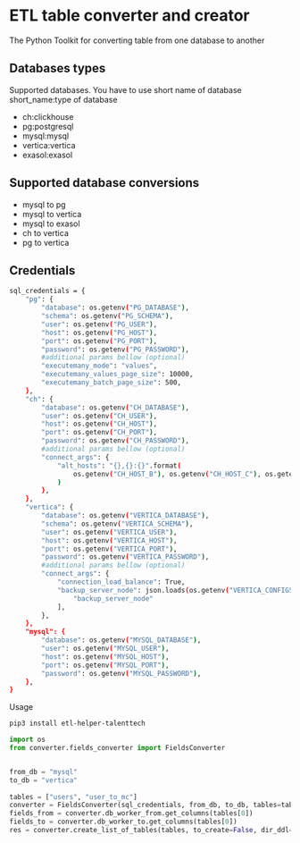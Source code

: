 ETL table converter and creator
==========

The Python Toolkit for converting table from one database to another

Databases types
-------------

Supported databases. You have to use short name of database
short_name:type of database 
* ch:clickhouse
* pg:postgresql
* mysql:mysql
* vertica:vertica
* exasol:exasol


Supported database conversions
-------------
* mysql to pg
* mysql to vertica
* mysql to exasol
* ch to vertica
* pg to vertica


Credentials
-------------
```sh
sql_credentials = {
    "pg": {
        "database": os.getenv("PG_DATABASE"),
        "schema": os.getenv("PG_SCHEMA"),
        "user": os.getenv("PG_USER"),
        "host": os.getenv("PG_HOST"),
        "port": os.getenv("PG_PORT"),
        "password": os.getenv("PG_PASSWORD"),
        #additional params bellow (optional) 
        "executemany_mode": "values",
        "executemany_values_page_size": 10000,
        "executemany_batch_page_size": 500,
    },
    "ch": {
        "database": os.getenv("CH_DATABASE"),
        "user": os.getenv("CH_USER"),
        "host": os.getenv("CH_HOST"),
        "port": os.getenv("CH_PORT"),
        "password": os.getenv("CH_PASSWORD"),
        #additional params bellow (optional) 
        "connect_args": {
            "alt_hosts": "{},{}:{}".format(
                os.getenv("CH_HOST_B"), os.getenv("CH_HOST_C"), os.getenv("CH_PORT")
            )
        },
    },
    "vertica": {
        "database": os.getenv("VERTICA_DATABASE"),
        "schema": os.getenv("VERTICA_SCHEMA"),
        "user": os.getenv("VERTICA_USER"),
        "host": os.getenv("VERTICA_HOST"),
        "port": os.getenv("VERTICA_PORT"),
        "password": os.getenv("VERTICA_PASSWORD"),
        #additional params bellow (optional) 
        "connect_args": {
            "connection_load_balance": True,
            "backup_server_node": json.loads(os.getenv("VERTICA_CONFIGS"))[
                "backup_server_node"
            ],
        },
    },
    "mysql": {
        "database": os.getenv("MYSQL_DATABASE"),
        "user": os.getenv("MYSQL_USER"),
        "host": os.getenv("MYSQL_HOST"),
        "port": os.getenv("MYSQL_PORT"),
        "password": os.getenv("MYSQL_PASSWORD"),
    },
}
```

Usage
```sh
pip3 install etl-helper-talenttech
```

```python
import os
from converter.fields_converter import FieldsConverter


from_db = "mysql"
to_db = "vertica"
  
tables = ["users", "user_to_mc"]
converter = FieldsConverter(sql_credentials, from_db, to_db, tables=tables, advanced_features=[0, 1])
fields_from = converter.db_worker_from.get_columns(tables[0])
fields_to = converter.db_worker_to.get_columns(tables[0])
res = converter.create_list_of_tables(tables, to_create=False, dir_ddl=None)
